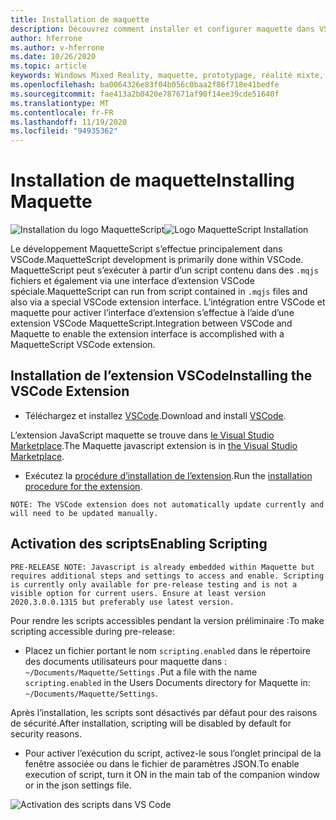 ```yaml
---
title: Installation de maquette
description: Découvrez comment installer et configurer maquette dans VSCode.
author: hferrone
ms.author: v-hferrone
ms.date: 10/26/2020
ms.topic: article
keywords: Windows Mixed Reality, maquette, prototypage, réalité mixte, réalité virtuelle, VR, MR, feedback, Hub de commentaires, bogues
ms.openlocfilehash: ba0064326e83f04b056c0baa2f86f718e41bedfe
ms.sourcegitcommit: fae413a2b0420e787671af90f14ee39cde51640f
ms.translationtype: MT
ms.contentlocale: fr-FR
ms.lasthandoff: 11/19/2020
ms.locfileid: "94935362"
---
```

# <a name="installing-maquette"></a><span data-ttu-id="397cb-104">Installation de maquette</span><span class="sxs-lookup"><span data-stu-id="397cb-104">Installing Maquette</span></span>

<!-- TODO(Harrison): Need consolidated logo with text. -->
<span data-ttu-id="397cb-105">![Installation du logo ](../images/MaquetteIcon.png) MaquetteScript</span><span class="sxs-lookup"><span data-stu-id="397cb-105">![Logo](../images/MaquetteIcon.png) MaquetteScript Installation</span></span>

<!-- TODO(Stefan): Need more explanation on the .mqjs route for running MaquetteScript. -->
<span data-ttu-id="397cb-106">Le développement MaquetteScript s’effectue principalement dans VSCode.</span><span class="sxs-lookup"><span data-stu-id="397cb-106">MaquetteScript development is primarily done within VSCode.</span></span> <span data-ttu-id="397cb-107">MaquetteScript peut s’exécuter à partir d’un script contenu dans des `.mqjs` fichiers et également via une interface d’extension VSCode spéciale.</span><span class="sxs-lookup"><span data-stu-id="397cb-107">MaquetteScript can run from script contained in `.mqjs` files and also via a special VSCode extension interface.</span></span> <span data-ttu-id="397cb-108">L’intégration entre VSCode et maquette pour activer l’interface d’extension s’effectue à l’aide d’une extension VSCode MaquetteScript.</span><span class="sxs-lookup"><span data-stu-id="397cb-108">Integration between VSCode and Maquette to enable the extension interface is accomplished with a MaquetteScript VSCode extension.</span></span>

## <a name="installing-the-vscode-extension"></a><span data-ttu-id="397cb-109">Installation de l’extension VSCode</span><span class="sxs-lookup"><span data-stu-id="397cb-109">Installing the VSCode Extension</span></span>

* <span data-ttu-id="397cb-110">Téléchargez et installez [VSCode](https://code.visualstudio.com).</span><span class="sxs-lookup"><span data-stu-id="397cb-110">Download and install [VSCode](https://code.visualstudio.com).</span></span> 

<span data-ttu-id="397cb-111">L’extension JavaScript maquette se trouve dans [le Visual Studio Marketplace](https://marketplace.visualstudio.com/items?itemName=ms-maquette.vscode-maquette-javascript).</span><span class="sxs-lookup"><span data-stu-id="397cb-111">The Maquette javascript extension is in [the Visual Studio Marketplace](https://marketplace.visualstudio.com/items?itemName=ms-maquette.vscode-maquette-javascript).</span></span>

* <span data-ttu-id="397cb-112">Exécutez la [procédure d’installation de l’extension](vscode:extension/ms-maquette.vscode-maquette-javascript).</span><span class="sxs-lookup"><span data-stu-id="397cb-112">Run the [installation procedure for the extension](vscode:extension/ms-maquette.vscode-maquette-javascript).</span></span>

<!-- TODO(Stefan): Are there plans to have the extension update manually in the future? If so, when will this be available? -->
`NOTE: The VSCode extension does not automatically update currently and will need to be updated manually.`

## <a name="enabling-scripting"></a><span data-ttu-id="397cb-113">Activation des scripts</span><span class="sxs-lookup"><span data-stu-id="397cb-113">Enabling Scripting</span></span>

<!-- TODO(Stefan): Is scripting still a pre-release only option? If and when will it be available for current users? -->
`PRE-RELEASE NOTE: Javascript is already embedded within Maquette but requires additional steps and settings to access and enable. Scripting is currently only available for pre-release testing and is not a visible option for current users. Ensure at least version 2020.3.0.0.1315 but preferably use latest version.`

<span data-ttu-id="397cb-114">Pour rendre les scripts accessibles pendant la version préliminaire :</span><span class="sxs-lookup"><span data-stu-id="397cb-114">To make scripting accessible during pre-release:</span></span>

* <span data-ttu-id="397cb-115">Placez un fichier portant le nom `scripting.enabled` dans le répertoire des documents utilisateurs pour maquette dans : `~/Documents/Maquette/Settings` .</span><span class="sxs-lookup"><span data-stu-id="397cb-115">Put a file with the name `scripting.enabled` in the Users Documents directory for Maquette in: `~/Documents/Maquette/Settings`.</span></span>

<span data-ttu-id="397cb-116">Après l’installation, les scripts sont désactivés par défaut pour des raisons de sécurité.</span><span class="sxs-lookup"><span data-stu-id="397cb-116">After installation, scripting will be disabled by default for security reasons.</span></span>

<!-- TODO(Stefan): Missing a first step where the user has to select the {} tab in VSCode, shown in the screenshot, to access the scripting enabled setting.
                   - Also missing instructions and screenshot on how to turn on scripting in the JSON settings file.
 -->
* <span data-ttu-id="397cb-117">Pour activer l’exécution du script, activez-le sous l’onglet principal de la fenêtre associée ou dans le fichier de paramètres JSON.</span><span class="sxs-lookup"><span data-stu-id="397cb-117">To enable execution of script, turn it ON in the main tab of the companion window or in the json settings file.</span></span>

![Activation des scripts dans VS Code](images/IntroductionEnableScripting.png)


